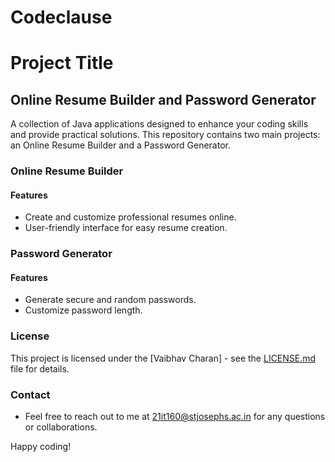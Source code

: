 # Codeclause
# Project Title

## Online Resume Builder and Password Generator

A collection of Java applications designed to enhance your coding skills and provide practical solutions. This repository contains two main projects: an Online Resume Builder and a Password Generator.

### Online Resume Builder

#### Features
- Create and customize professional resumes online.
- User-friendly interface for easy resume creation.

### Password Generator

#### Features
- Generate secure and random passwords.
- Customize password length.

### License

This project is licensed under the [Vaibhav Charan] - see the [LICENSE.md](LICENSE.md) file for details.

### Contact

- Feel free to reach out to me at 21it160@stjosephs.ac.in for any questions or collaborations.

Happy coding!
